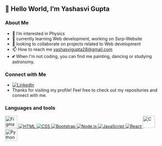 ## 👋 Hello World, I’m Yashasvi Gupta
### About Me
- 👀 I’m interested in Physics
- 🌱 currently learning Web development, working on Ssrp-Website
- 🤝 looking to collaborate on projects related to Web development
- 📫 How to reach me yashasvigupta28@gmail.com
- 💕 When I'm not coding, you can find me painting, dancing or studying astronomy. 
<!---
Yashvi2874/Yashvi2874 is a ✨ special ✨ repository because its `README.md` (this file) appears on your GitHub profile.
You can click the Preview link to take a look at your changes.
--->

### Connect with Me
- [![LinkedIn](https://img.shields.io/badge/LinkedIn-0077B5?style=for-the-badge&logo=linkedin&logoColor=white)](https://www.linkedin.com/in/yashasvi-gupta-1230b423a/) 
- Thanks for visiting my profile! Feel free to check out my repositories and connect with me.

### Languages and tools
<p>
  <a href="https://www.figma.com/" target="_blank">
    <img src="https://upload.wikimedia.org/wikipedia/commons/3/33/Figma-logo.svg" alt="Figma" width="40" height="40"/>
  </a>
  <a href="https://developer.mozilla.org/en-US/docs/Web/HTML" target="_blank">
  <img src="https://skillicons.dev/icons?i=html" alt="HTML" />
  </a>
    <a href="https://developer.mozilla.org/en-US/docs/Web/CSS" target="_blank">
    <img src="https://skillicons.dev/icons?i=css" alt="CSS" />
  </a>
  <a href="https://getbootstrap.com/" target="_blank">
  <img src="https://skillicons.dev/icons?i=bootstrap" alt="Bootstrap" />
</a>
<a href="https://nodejs.org/en/docs/" target="_blank">
  <img src="https://skillicons.dev/icons?i=nodejs" alt="Node.js" />
</a>
<a href="https://developer.mozilla.org/en-US/docs/Web/JavaScript" target="_blank">
  <img src="https://skillicons.dev/icons?i=js" alt="JavaScript" />
</a>
<a href="https://react.dev/" target="_blank">
  <img src="https://skillicons.dev/icons?i=react" alt="React" />
</a>
  <a href="https://en.wikipedia.org/wiki/C_(programming_language)" target="_blank">
    <img src="https://upload.wikimedia.org/wikipedia/commons/1/18/C_Programming_Language.svg" alt="C" width="40" height="40"/>
  </a>
  <a href="https://www.python.org/" target="_blank">
    <img src="https://upload.wikimedia.org/wikipedia/commons/c/c3/Python-logo-notext.svg" alt="Python" width="40" height="40"/>
  </a>
</p>
